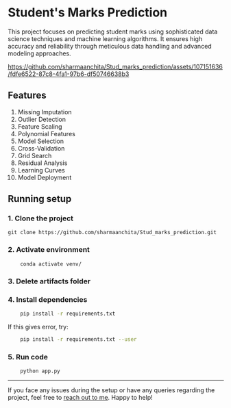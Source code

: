 # Student's Marks Prediction
This project focuses on predicting student marks using sophisticated data science techniques and machine learning algorithms. It ensures high accuracy and reliability through meticulous data handling and advanced modeling approaches.

https://github.com/sharmaanchita/Stud_marks_prediction/assets/107151636/fdfe6522-87c8-4fa1-97b6-df50746638b3

## Features
1. Missing Imputation
2. Outlier Detection
3. Feature Scaling
4. Polynomial Features
5. Model Selection
6. Cross-Validation
7. Grid Search
8. Residual Analysis
9. Learning Curves
10. Model Deployment

## Running setup
###  1. Clone the project
```
git clone https://github.com/sharmaanchita/Stud_marks_prediction.git
```
### 2. Activate environment
```
    conda activate venv/
```
### 3. Delete artifacts folder

### 4. Install dependencies
```bash
    pip install -r requirements.txt
```
  If this gives error, try:
```bash
    pip install -r requirements.txt --user
```

### 5. Run code
```
    python app.py
```
____

If you face any issues during the setup or have any queries regarding the project, feel free to [reach out to me](www.linkedin.com/in/anchita-sharmaa). Happy to help!
